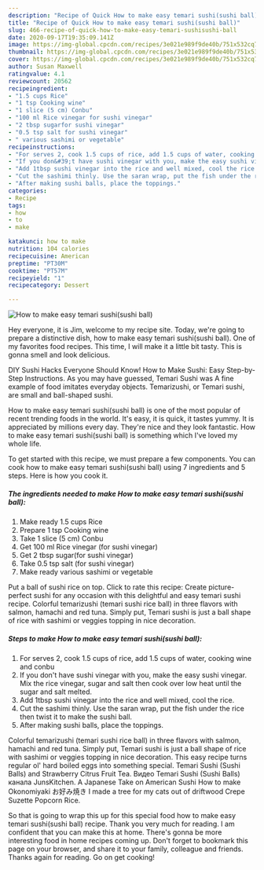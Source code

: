```yaml
---
description: "Recipe of Quick How to make easy temari sushi(sushi ball)"
title: "Recipe of Quick How to make easy temari sushi(sushi ball)"
slug: 466-recipe-of-quick-how-to-make-easy-temari-sushisushi-ball
date: 2020-09-17T19:35:09.141Z
image: https://img-global.cpcdn.com/recipes/3e021e989f9de40b/751x532cq70/how-to-make-easy-temari-sushisushi-ball-recipe-main-photo.jpg
thumbnail: https://img-global.cpcdn.com/recipes/3e021e989f9de40b/751x532cq70/how-to-make-easy-temari-sushisushi-ball-recipe-main-photo.jpg
cover: https://img-global.cpcdn.com/recipes/3e021e989f9de40b/751x532cq70/how-to-make-easy-temari-sushisushi-ball-recipe-main-photo.jpg
author: Susan Maxwell
ratingvalue: 4.1
reviewcount: 20562
recipeingredient:
- "1.5 cups Rice"
- "1 tsp Cooking wine"
- "1 slice (5 cm) Conbu"
- "100 ml Rice vinegar for sushi vinegar"
- "2 tbsp sugarfor sushi vinegar"
- "0.5 tsp salt for sushi vinegar"
- " various sashimi or vegetable"
recipeinstructions:
- "For serves 2, cook 1.5 cups of rice, add 1.5 cups of water, cooking wine and conbu"
- "If you don&#39;t have sushi vinegar with you, make the easy sushi vinegar. Mix the rice vinegar, sugar and salt then cook over low heat until the sugar and salt melted."
- "Add 1tbsp sushi vinegar into the rice and well mixed, cool the rice."
- "Cut the sashimi thinly. Use the saran wrap, put the fish under the rice then twist it to make the sushi ball."
- "After making sushi balls, place the toppings."
categories:
- Recipe
tags:
- how
- to
- make

katakunci: how to make 
nutrition: 104 calories
recipecuisine: American
preptime: "PT30M"
cooktime: "PT57M"
recipeyield: "1"
recipecategory: Dessert

---
```



![How to make easy temari sushi(sushi ball)](https://img-global.cpcdn.com/recipes/3e021e989f9de40b/751x532cq70/how-to-make-easy-temari-sushisushi-ball-recipe-main-photo.jpg)

Hey everyone, it is Jim, welcome to my recipe site. Today, we're going to prepare a distinctive dish, how to make easy temari sushi(sushi ball). One of my favorites food recipes. This time, I will make it a little bit tasty. This is gonna smell and look delicious.

DIY Sushi Hacks Everyone Should Know! How to Make Sushi: Easy Step-by-Step Instructions. As you may have guessed, Temari Sushi was A fine example of food imitates everyday objects. Temarizushi, or Temari sushi, are small and ball-shaped sushi.

How to make easy temari sushi(sushi ball) is one of the most popular of recent trending foods in the world. It's easy, it is quick, it tastes yummy. It is appreciated by millions every day. They're nice and they look fantastic. How to make easy temari sushi(sushi ball) is something which I've loved my whole life.


To get started with this recipe, we must prepare a few components. You can cook how to make easy temari sushi(sushi ball) using 7 ingredients and 5 steps. Here is how you cook it.

<!--inarticleads1-->

##### The ingredients needed to make How to make easy temari sushi(sushi ball):

1. Make ready 1.5 cups Rice
1. Prepare 1 tsp Cooking wine
1. Take 1 slice (5 cm) Conbu
1. Get 100 ml Rice vinegar (for sushi vinegar)
1. Get 2 tbsp sugar(for sushi vinegar)
1. Take 0.5 tsp salt (for sushi vinegar)
1. Make ready  various sashimi or vegetable


Put a ball of sushi rice on top. Click to rate this recipe: Create picture-perfect sushi for any occasion with this delightful and easy temari sushi recipe. Colorful temarizushi (temari sushi rice ball) in three flavors with salmon, hamachi and red tuna. Simply put, Temari sushi is just a ball shape of rice with sashimi or veggies topping in nice decoration. 

<!--inarticleads2-->

##### Steps to make How to make easy temari sushi(sushi ball):

1. For serves 2, cook 1.5 cups of rice, add 1.5 cups of water, cooking wine and conbu
1. If you don&#39;t have sushi vinegar with you, make the easy sushi vinegar. Mix the rice vinegar, sugar and salt then cook over low heat until the sugar and salt melted.
1. Add 1tbsp sushi vinegar into the rice and well mixed, cool the rice.
1. Cut the sashimi thinly. Use the saran wrap, put the fish under the rice then twist it to make the sushi ball.
1. After making sushi balls, place the toppings.


Colorful temarizushi (temari sushi rice ball) in three flavors with salmon, hamachi and red tuna. Simply put, Temari sushi is just a ball shape of rice with sashimi or veggies topping in nice decoration. This easy recipe turns regular ol&#39; hard boiled eggs into something special. Temari Sushi (Sushi Balls) and Strawberry Citrus Fruit Tea. Видео Temari Sushi (Sushi Balls) канала JunsKitchen. A Japanese Take on American Sushi How to make Okonomiyaki お好み焼き I made a tree for my cats out of driftwood Crepe Suzette Popcorn Rice. 

So that is going to wrap this up for this special food how to make easy temari sushi(sushi ball) recipe. Thank you very much for reading. I am confident that you can make this at home. There's gonna be more interesting food in home recipes coming up. Don't forget to bookmark this page on your browser, and share it to your family, colleague and friends. Thanks again for reading. Go on get cooking!
